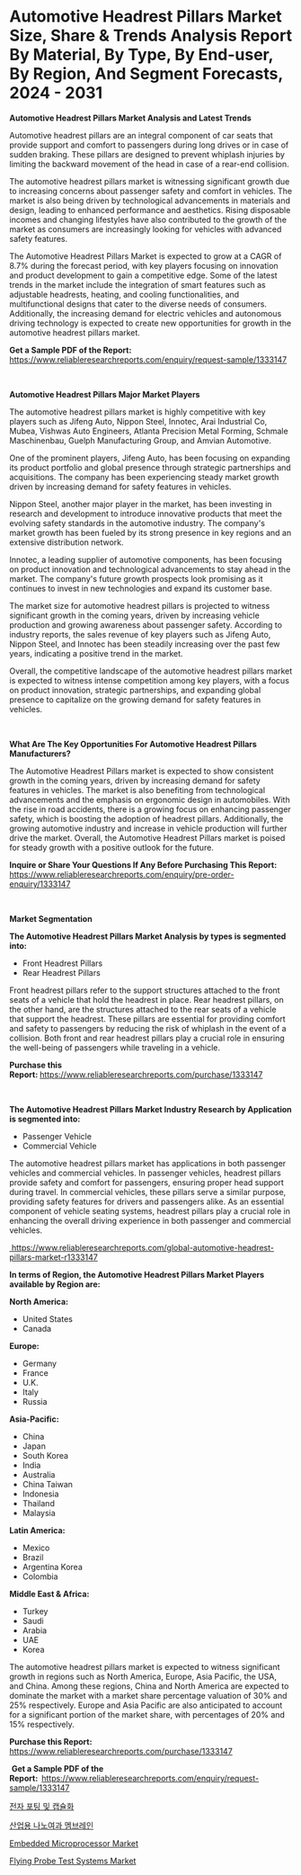 <p><h1>Automotive Headrest Pillars Market Size, Share & Trends Analysis Report By Material, By Type, By End-user, By Region, And Segment Forecasts, 2024 - 2031</h1></p><p><strong>Automotive Headrest Pillars Market Analysis and Latest Trends</strong></p>
<p><p>Automotive headrest pillars are an integral component of car seats that provide support and comfort to passengers during long drives or in case of sudden braking. These pillars are designed to prevent whiplash injuries by limiting the backward movement of the head in case of a rear-end collision.</p><p>The automotive headrest pillars market is witnessing significant growth due to increasing concerns about passenger safety and comfort in vehicles. The market is also being driven by technological advancements in materials and design, leading to enhanced performance and aesthetics. Rising disposable incomes and changing lifestyles have also contributed to the growth of the market as consumers are increasingly looking for vehicles with advanced safety features.</p><p>The Automotive Headrest Pillars Market is expected to grow at a CAGR of 8.7% during the forecast period, with key players focusing on innovation and product development to gain a competitive edge. Some of the latest trends in the market include the integration of smart features such as adjustable headrests, heating, and cooling functionalities, and multifunctional designs that cater to the diverse needs of consumers. Additionally, the increasing demand for electric vehicles and autonomous driving technology is expected to create new opportunities for growth in the automotive headrest pillars market.</p></p>
<p><strong>Get a Sample PDF of the Report:&nbsp;</strong> <a href="https://www.reliableresearchreports.com/enquiry/request-sample/1333147">https://www.reliableresearchreports.com/enquiry/request-sample/1333147</a></p>
<p>&nbsp;</p>
<p><strong>Automotive Headrest Pillars Major Market Players</strong></p>
<p><p>The automotive headrest pillars market is highly competitive with key players such as Jifeng Auto, Nippon Steel, Innotec, Arai Industrial Co, Mubea, Vishwas Auto Engineers, Atlanta Precision Metal Forming, Schmale Maschinenbau, Guelph Manufacturing Group, and Amvian Automotive. </p><p>One of the prominent players, Jifeng Auto, has been focusing on expanding its product portfolio and global presence through strategic partnerships and acquisitions. The company has been experiencing steady market growth driven by increasing demand for safety features in vehicles.</p><p>Nippon Steel, another major player in the market, has been investing in research and development to introduce innovative products that meet the evolving safety standards in the automotive industry. The company's market growth has been fueled by its strong presence in key regions and an extensive distribution network.</p><p>Innotec, a leading supplier of automotive components, has been focusing on product innovation and technological advancements to stay ahead in the market. The company's future growth prospects look promising as it continues to invest in new technologies and expand its customer base.</p><p>The market size for automotive headrest pillars is projected to witness significant growth in the coming years, driven by increasing vehicle production and growing awareness about passenger safety. According to industry reports, the sales revenue of key players such as Jifeng Auto, Nippon Steel, and Innotec has been steadily increasing over the past few years, indicating a positive trend in the market.</p><p>Overall, the competitive landscape of the automotive headrest pillars market is expected to witness intense competition among key players, with a focus on product innovation, strategic partnerships, and expanding global presence to capitalize on the growing demand for safety features in vehicles.</p></p>
<p>&nbsp;</p>
<p><strong>What Are The Key Opportunities For Automotive Headrest Pillars Manufacturers?</strong></p>
<p><p>The Automotive Headrest Pillars market is expected to show consistent growth in the coming years, driven by increasing demand for safety features in vehicles. The market is also benefiting from technological advancements and the emphasis on ergonomic design in automobiles. With the rise in road accidents, there is a growing focus on enhancing passenger safety, which is boosting the adoption of headrest pillars. Additionally, the growing automotive industry and increase in vehicle production will further drive the market. Overall, the Automotive Headrest Pillars market is poised for steady growth with a positive outlook for the future.</p></p>
<p><strong>Inquire or Share Your Questions If Any Before Purchasing This Report:</strong> <a href="https://www.reliableresearchreports.com/enquiry/pre-order-enquiry/1333147">https://www.reliableresearchreports.com/enquiry/pre-order-enquiry/1333147</a></p>
<p>&nbsp;</p>
<p><strong>Market Segmentation</strong></p>
<p><strong>The Automotive Headrest Pillars Market Analysis by types is segmented into:</strong></p>
<p><ul><li>Front Headrest Pillars</li><li>Rear Headrest Pillars</li></ul></p>
<p><p>Front headrest pillars refer to the support structures attached to the front seats of a vehicle that hold the headrest in place. Rear headrest pillars, on the other hand, are the structures attached to the rear seats of a vehicle that support the headrest. These pillars are essential for providing comfort and safety to passengers by reducing the risk of whiplash in the event of a collision. Both front and rear headrest pillars play a crucial role in ensuring the well-being of passengers while traveling in a vehicle.</p></p>
<p><strong>Purchase this Report:&nbsp;</strong><a href="https://www.reliableresearchreports.com/purchase/1333147">https://www.reliableresearchreports.com/purchase/1333147</a></p>
<p>&nbsp;</p>
<p><strong>The Automotive Headrest Pillars Market Industry Research by Application is segmented into:</strong></p>
<p><ul><li>Passenger Vehicle</li><li>Commercial Vehicle</li></ul></p>
<p><p>The automotive headrest pillars market has applications in both passenger vehicles and commercial vehicles. In passenger vehicles, headrest pillars provide safety and comfort for passengers, ensuring proper head support during travel. In commercial vehicles, these pillars serve a similar purpose, providing safety features for drivers and passengers alike. As an essential component of vehicle seating systems, headrest pillars play a crucial role in enhancing the overall driving experience in both passenger and commercial vehicles.</p></p>
<p><a href="https://www.reliableresearchreports.com/global-automotive-headrest-pillars-market-r1333147">&nbsp;https://www.reliableresearchreports.com/global-automotive-headrest-pillars-market-r1333147</a></p>
<p><strong>In terms of Region, the Automotive Headrest Pillars Market Players available by Region are:</strong></p>
<p>
    <p> <strong> North America: </strong>
        <ul>
            <li>United States</li>
            <li>Canada</li>
        </ul>
        </p> 
    <p> <strong> Europe: </strong>
        <ul>
            <li>Germany</li>
            <li>France</li>
            <li>U.K.</li>
            <li>Italy</li>
            <li>Russia</li>
        </ul>
        </p> 
    <p> <strong> Asia-Pacific: </strong>
        <ul>
            <li>China</li>
            <li>Japan</li>
            <li>South Korea</li>
            <li>India</li>
            <li>Australia</li>
            <li>China Taiwan</li>
            <li>Indonesia</li>
            <li>Thailand</li>
            <li>Malaysia</li>
        </ul>
        </p> 
    <p> <strong> Latin America: </strong>
        <ul>
            <li>Mexico</li>
            <li>Brazil</li>
            <li>Argentina Korea</li>
            <li>Colombia</li>
        </ul>
        </p> 
    <p> <strong> Middle East & Africa: </strong>
        <ul>
            <li>Turkey</li>
            <li>Saudi</li>
            <li>Arabia</li>
            <li>UAE</li>
            <li>Korea</li>
        </ul>
    </p>
    </p>
<p><p>The automotive headrest pillars market is expected to witness significant growth in regions such as North America, Europe, Asia Pacific, the USA, and China. Among these regions, China and North America are expected to dominate the market with a market share percentage valuation of 30% and 25% respectively. Europe and Asia Pacific are also anticipated to account for a significant portion of the market share, with percentages of 20% and 15% respectively.</p></p>
<p><strong>Purchase this Report: </strong><a href="https://www.reliableresearchreports.com/purchase/1333147">https://www.reliableresearchreports.com/purchase/1333147</a></p>
<p>&nbsp;<strong>Get a Sample PDF of the Report:&nbsp;&nbsp;</strong><a href="https://www.reliableresearchreports.com/enquiry/request-sample/1333147">https://www.reliableresearchreports.com/enquiry/request-sample/1333147</a></p>
<p><strong></strong></p>
<p><p><a href="https://github.com/AidenReinger/Market-Research-Report-List-1/blob/main/492898392659.md">전자 포팅 및 캡슐화</a></p><p><a href="https://github.com/wallacBahrtyinger567686/Market-Research-Report-List-2/blob/main/121233192658.md">산업용 나노여과 멤브레인</a></p><p><a href="https://issuu.com/reportprime-2/docs/embedded-microprocessor-market-size-2030.pptx">Embedded Microprocessor Market</a></p><p><a href="https://issuu.com/reportprime-2/docs/flying-probe-test-systems-market-size-2030.pptx">Flying Probe Test Systems Market</a></p></p>